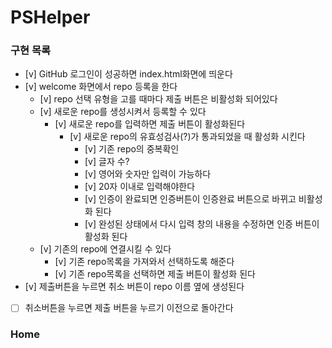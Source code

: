 # PSHelper

### 구현 목록

- [v] GitHub 로그인이 성공하면 index.html화면에 띄운다
- [v] welcome 화면에서 repo 등록을 한다
  - [v] repo 선택 유형을 고를 때마다 제출 버튼은 비활성화 되어있다
  - [v] 새로운 repo를 생성시켜서 등록할 수 있다
    - [v] 새로운 repo를 입력하면 제출 버튼이 활성화된다
      - [v] 새로운 repo의 유효성검사(?)가 통과되었을 때 활성화 시킨다
        - [v] 기존 repo의 중복확인
        - [v] 글자 수?
        - [v] 영어와 숫자만 입력이 가능하다
        - [v] 20자 이내로 입력해야한다
        - [v] 인증이 완료되면 인증버튼이 인증완료 버튼으로 바뀌고 비활성화 된다
        - [v] 완성된 상태에서 다시 입력 창의 내용을 수정하면 인증 버튼이 활성화 된다
  - [v] 기존의 repo에 연결시킬 수 있다
    - [v] 기존 repo목록을 가져와서 선택하도록 해준다
    - [v] 기존 repo목록을 선택하면 제출 버튼이 활성화 된다
- [v] 제출버튼을 누르면 취소 버튼이 repo 이름 옆에 생성된다
- [ ] 취소버튼을 누르면 제출 버튼을 누르기 이전으로 돌아간다

### Home
